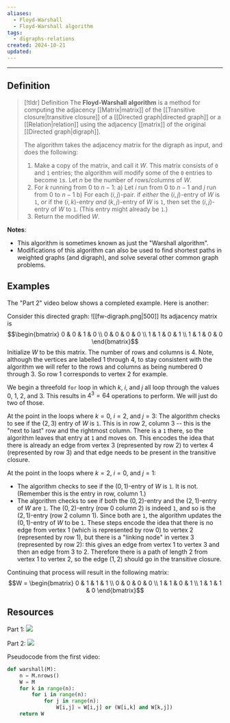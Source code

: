 ```yaml
---
aliases:
  - Floyd-Warshall
  - Floyd-Warshall algorithm
tags:
  - digraphs-relations
created: 2024-10-21
updated:
---
```

---
## Definition 

> [!tldr] Definition
> The **Floyd-Warshall algorithm** is a method for computing the adjacency [[Matrix|matrix]] of the [[Transitive closure|transitive closure]] of a [[Directed graph|directed graph]] or a [[Relation|relation]] using the adjacency [[matrix]] of the original [[Directed graph|digraph]]. 
> 
> The algorithm takes the adjacency matrix for the digraph as input, and does the following: 
> 1. Make a copy of the matrix, and call it $W$. This matrix consists of `0` and `1` entries; the algorithm will modify some of the `0` entries to become `1`s. Let $n$ be the number of rows/columns of $W$. 
> 2. For $k$ running from $0$ to $n-1$:
> 	a) Let $i$ run from $0$ to $n-1$ and $j$ run from $0$ to $n-1$
> 	b) For each $(i,j)$-pair. if *either* the $(i,j)$-entry of $W$ is `1`, *or* if the $(i,k)$-entry *and* $(k,j)$-entry of $W$ is `1`, then set the $(i,j)$-entry of $W$ to `1`. (This entry might already be `1`.)
> 3. Return the modified $W$. 


**Notes**: 
* This algorithm is sometimes known as just the "Warshall algorithm". 
* Modifications of this algorithm can also be used to find shortest paths in weighted graphs (and digraph), and solve several other common graph problems. 

## Examples 

The "Part 2" video below shows a completed example. Here is another: 

Consider this directed graph:
![[fw-digraph.png|500]]
Its adjacency matrix is 
$$\begin{bmatrix} 0 & 0 & 1 & 0 \\ 0 & 0 & 0 & 0 \\ 1 & 1 & 0 & 1 \\ 1 & 1 & 0 & 0 \end{bmatrix}$$
Initialize $W$ to be this matrix. The number of rows and columns is 4. Note, although the vertices are labelled 1 through 4, to stay consistent with the algorithm we will refer to the rows and columns as being numbered 0 through 3. So row 1 corresponds to vertex 2 for example. 

We begin a threefold `for` loop in which $k$, $i$, and $j$ all loop through the values 0, 1, 2, and 3. This results in $4^3 = 64$ operations to perform. We will just do two of those. 

At the point in the loops where $k=0$, $i=2$, and $j=3$: The algorithm checks to see if the $(2,3)$ entry of $W$ is `1`. This is in row 2, column 3 -- this is the "next to last" row and the rightmost column. There is a `1` there, so the algorithm leaves that entry at `1` and moves on. This encodes the idea that there is already an edge from vertex 3 (represented by row 2) to vertex 4 (represented by row 3) and that edge needs to be present in the transitive closure. 

At the point in the loops where $k = 2$, $i=0$, and $j=1$:
- The algorithm checks to see if the $(0,1)$-entry of $W$ is `1`. It is not. (Remember this is the entry in row, column 1.)
- The algorithm checks to see if both the $(0,2)$-entry and the $(2,1)$-entry of $W$ are `1`. The $(0,2)$-entry (row 0 column 2) is indeed `1`, and so is the $(2,1)$-entry (row 2 column 1). Since both are `1`, the algorithm updates the $(0,1)$-entry of $W$ to be `1`. 
These steps encode the idea that there is no edge from vertex 1 (which is represented by row 0) to vertex 2 (represented by row 1), but there is a "linking node" in vertex 3 (represented by row 2): this gives an edge from vertex 1 to vertex 3 and then an edge from 3 to 2. Therefore there is a path of length 2 from vertex 1 to vertex 2, so the edge $(1,2)$ should go in the transitive closure. 

Continuing that process will result in the following matrix: 
$$W = \begin{bmatrix} 0 & 1 & 1 & 1 \\ 0 & 0 & 0 & 0 \\ 1 & 1 & 0 & 1 \\ 1 & 1 & 1 & 0 \end{bmatrix}$$

## Resources 

Part 1: 
![](https://www.youtube.com/watch?v=hKCqske0rAE)


Part 2: 
![](https://www.youtube.com/watch?v=BTRssTnhZVU)

Pseudocode from the first video: 
```python
def warshall(M):
    n = M.nrows()
    W = M
    for k in range(n):
        for i in range(n):
            for j in range(n):
                W[i,j] = W[i,j] or (W[i,k] and W[k,j])
    return W
```
